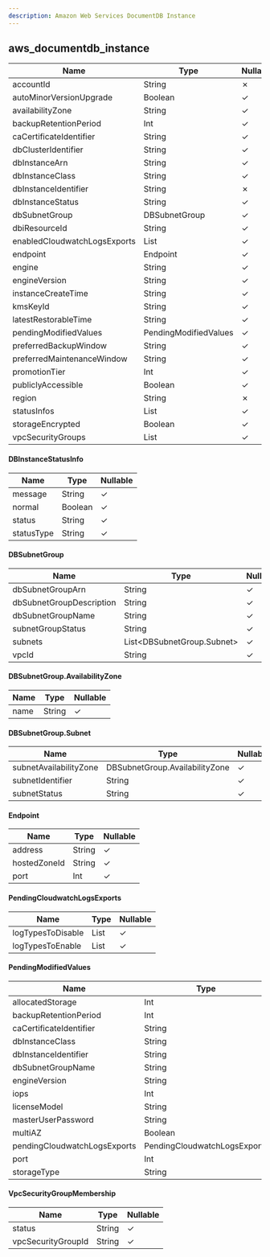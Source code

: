 ```yaml
---
description: Amazon Web Services DocumentDB Instance
---
```

aws_documentdb_instance
-----------------------

| **Name**                     | **Type**                         | **Nullable** |
| ---------------------------- | -------------------------------- | ------------ |
| accountId                    | String                           | &cross;      |
| autoMinorVersionUpgrade      | Boolean                          | &check;      |
| availabilityZone             | String                           | &check;      |
| backupRetentionPeriod        | Int                              | &check;      |
| caCertificateIdentifier      | String                           | &check;      |
| dbClusterIdentifier          | String                           | &check;      |
| dbInstanceArn                | String                           | &check;      |
| dbInstanceClass              | String                           | &check;      |
| dbInstanceIdentifier         | String                           | &cross;      |
| dbInstanceStatus             | String                           | &check;      |
| dbSubnetGroup                | DBSubnetGroup                    | &check;      |
| dbiResourceId                | String                           | &check;      |
| enabledCloudwatchLogsExports | List<String>                     | &check;      |
| endpoint                     | Endpoint                         | &check;      |
| engine                       | String                           | &check;      |
| engineVersion                | String                           | &check;      |
| instanceCreateTime           | String                           | &check;      |
| kmsKeyId                     | String                           | &check;      |
| latestRestorableTime         | String                           | &check;      |
| pendingModifiedValues        | PendingModifiedValues            | &check;      |
| preferredBackupWindow        | String                           | &check;      |
| preferredMaintenanceWindow   | String                           | &check;      |
| promotionTier                | Int                              | &check;      |
| publiclyAccessible           | Boolean                          | &check;      |
| region                       | String                           | &cross;      |
| statusInfos                  | List<DBInstanceStatusInfo>       | &check;      |
| storageEncrypted             | Boolean                          | &check;      |
| vpcSecurityGroups            | List<VpcSecurityGroupMembership> | &check;      |

#### DBInstanceStatusInfo
| **Name**   | **Type** | **Nullable** |
| ---------- | -------- | ------------ |
| message    | String   | &check;      |
| normal     | Boolean  | &check;      |
| status     | String   | &check;      |
| statusType | String   | &check;      |

#### DBSubnetGroup
| **Name**                 | **Type**                   | **Nullable** |
| ------------------------ | -------------------------- | ------------ |
| dbSubnetGroupArn         | String                     | &check;      |
| dbSubnetGroupDescription | String                     | &check;      |
| dbSubnetGroupName        | String                     | &check;      |
| subnetGroupStatus        | String                     | &check;      |
| subnets                  | List<DBSubnetGroup.Subnet> | &check;      |
| vpcId                    | String                     | &check;      |

#### DBSubnetGroup.AvailabilityZone
| **Name** | **Type** | **Nullable** |
| -------- | -------- | ------------ |
| name     | String   | &check;      |

#### DBSubnetGroup.Subnet
| **Name**               | **Type**                       | **Nullable** |
| ---------------------- | ------------------------------ | ------------ |
| subnetAvailabilityZone | DBSubnetGroup.AvailabilityZone | &check;      |
| subnetIdentifier       | String                         | &check;      |
| subnetStatus           | String                         | &check;      |

#### Endpoint
| **Name**     | **Type** | **Nullable** |
| ------------ | -------- | ------------ |
| address      | String   | &check;      |
| hostedZoneId | String   | &check;      |
| port         | Int      | &check;      |

#### PendingCloudwatchLogsExports
| **Name**          | **Type**     | **Nullable** |
| ----------------- | ------------ | ------------ |
| logTypesToDisable | List<String> | &check;      |
| logTypesToEnable  | List<String> | &check;      |

#### PendingModifiedValues
| **Name**                     | **Type**                     | **Nullable** |
| ---------------------------- | ---------------------------- | ------------ |
| allocatedStorage             | Int                          | &check;      |
| backupRetentionPeriod        | Int                          | &check;      |
| caCertificateIdentifier      | String                       | &check;      |
| dbInstanceClass              | String                       | &check;      |
| dbInstanceIdentifier         | String                       | &check;      |
| dbSubnetGroupName            | String                       | &check;      |
| engineVersion                | String                       | &check;      |
| iops                         | Int                          | &check;      |
| licenseModel                 | String                       | &check;      |
| masterUserPassword           | String                       | &check;      |
| multiAZ                      | Boolean                      | &check;      |
| pendingCloudwatchLogsExports | PendingCloudwatchLogsExports | &check;      |
| port                         | Int                          | &check;      |
| storageType                  | String                       | &check;      |

#### VpcSecurityGroupMembership
| **Name**           | **Type** | **Nullable** |
| ------------------ | -------- | ------------ |
| status             | String   | &check;      |
| vpcSecurityGroupId | String   | &check;      |
